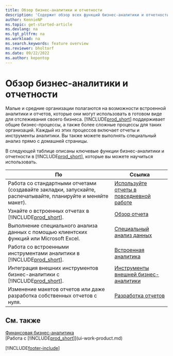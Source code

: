 ```yaml
---
title: Обзор бизнес-аналитики и отчетности
description: 'Содержит обзор всех функций бизнес-аналитики и отчетности, которые поддерживаются в Business Central.'
author: KennieNP
ms.topic: get-started-article
ms.devlang: na
ms.tgt_pltfrm: na
ms.workload: na
ms.search.keywords: feature overview
ms.reviewer: bholtorf
ms.date: 09/22/2022
ms.author: kepontop
---
```

# Обзор бизнес-аналитики и отчетности

Малые и средние организации полагаются на возможности встроенной аналитики и отчетов, которые они могут использовать в готовом виде для отслеживания своего бизнеса. [!INCLUDE[prod_short](includes/prod_short.md)] поддерживает общие бизнес-процессы, а также более сложные процессы для таких организаций. Каждый из этих процессов включает отчеты и инструменты аналитики. Вы также можете выполнять специальный анализ прямо с домашней страницы.  

В следующей таблице описаны ключевые функции бизнес-аналитики и отчетности в [!INCLUDE[prod_short](includes/prod_short.md)], которые вы можете научиться использовать.

| По | Ссылка |
| --- | --- |
| Работа со стандартными отчетами (создавайте закладки, запускайте, распечатывайте, планируйте и меняйте макет). | [Используйте отчеты в повседневной работе](reports-use-reports.md) |
| Узнайте о встроенных отчетах в [!INCLUDE[prod_short](includes/prod_short.md)]. |[Обзор отчета](reports-available-reports.md)|
| Выполнение специального анализа данных с помощью клиентских функций или Microsoft Excel. | [Специальный анализ данных](reports-adhoc-analysis.md) |
| Работа со встроенными инструментами аналитики в [!INCLUDE[prod_short](includes/prod_short.md)].| [Встроенная аналитика](reports-built-in-analytics.md) |
| Интеграция внешних инструментов бизнес-аналитики с [!INCLUDE[prod_short](includes/prod_short.md)].| [Инструменты внешней бизнес-аналитики](reports-external-analysis.md) |
|Изменение макетов отчетов или даже разработка собственных отчетов с нуля. |[Разработка отчетов](reports-develop-reports.md)|

## См. также

[Финансовая бизнес-аналитика](bi.md)  
[Работа с [!INCLUDE[prod_short](includes/prod_short.md)]](ui-work-product.md)  

[!INCLUDE[footer-include](includes/footer-banner.md)]
